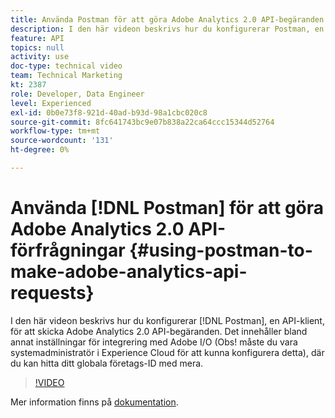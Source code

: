 ```yaml
---
title: Använda Postman för att göra Adobe Analytics 2.0 API-begäranden
description: I den här videon beskrivs hur du konfigurerar Postman, en API-klient, för att skicka API-begäranden för Adobe Analytics 2.0. Här ingår att konfigurera en integrering med Adobe I/O (NOTE - du måste vara systemadministratör i Experience Cloud för att konfigurera detta), där du kan hitta ditt globala företags-ID och mycket mer.
feature: API
topics: null
activity: use
doc-type: technical video
team: Technical Marketing
kt: 2387
role: Developer, Data Engineer
level: Experienced
exl-id: 0b0e73f8-921d-40ad-b93d-98a1cbc020c8
source-git-commit: 8fc641743bc9e07b838a22ca64ccc15344d52764
workflow-type: tm+mt
source-wordcount: '131'
ht-degree: 0%

---
```


# Använda [!DNL Postman] för att göra Adobe Analytics 2.0 API-förfrågningar {#using-postman-to-make-adobe-analytics-api-requests}

I den här videon beskrivs hur du konfigurerar [!DNL Postman], en API-klient, för att skicka Adobe Analytics 2.0 API-begäranden. Det innehåller bland annat inställningar för integrering med Adobe I/O (Obs! måste du vara systemadministratör i Experience Cloud för att kunna konfigurera detta), där du kan hitta ditt globala företags-ID med mera.

>[!VIDEO](https://video.tv.adobe.com/v/25889/?quality=12&learn=on)

Mer information finns på [dokumentation](https://www.adobe.io/apis/experiencecloud/analytics/docs.html#!AdobeDocs/analytics-2.0-apis/master/oauth-postman.md).
